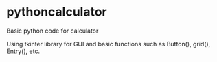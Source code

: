 # pythoncalculator
Basic python code for calculator

Using tkinter library for GUI and basic functions such as Button(), grid(), Entry(), etc.
